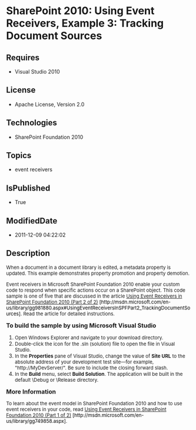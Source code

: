 # SharePoint 2010: Using Event Receivers, Example 3: Tracking Document Sources
## Requires
* Visual Studio 2010
## License
* Apache License, Version 2.0
## Technologies
* SharePoint Foundation 2010
## Topics
* event receivers
## IsPublished
* True
## ModifiedDate
* 2011-12-09 04:22:02
## Description

<p><span style="font-size:small">When a document in a document library is edited, a metadata property is updated. This example demonstrates property promotion and property demotion.</span></p>
<p><span style="font-size:small">Event receivers in Microsoft SharePoint Foundation 2010 enable your custom code to respond when specific actions occur on a SharePoint object. This code sample is one of five that are discussed in the article
<a href="http://msdn.microsoft.com/en-us/library/gg981880.aspx#UsingEventReceiversInSPFPart2_TrackingDocumentSources">
Using Event Receivers in SharePoint Foundation 2010 (Part 2 of 2)</a>&nbsp;<span style="color:black">[http://msdn.microsoft.com/en-us/library/gg981880.aspx#UsingEventReceiversInSPFPart2_TrackingDocumentSources]</span>. Read the article for detailed instructions.</span></p>
<p><span style="font-size:medium"><strong>To build the sample by using Microsoft Visual Studio</strong></span></p>
<ol>
<li><span style="font-size:small">Open Windows Explorer and navigate to your download directory.</span>
</li><li><span style="font-size:small">Double-click the icon for the .sln (solution) file to open the file in Visual Studio.</span>
</li><li><span style="font-size:small">In the <strong>Properties</strong> pane of Visual Studio, change the value of
<strong>Site URL</strong> to the absolute address of your development test site&mdash;for example, &quot;http://MyDevServer/&quot;. Be sure to include the closing forward slash.</span>
</li><li><span style="font-size:small">In the <strong>Build</strong> menu, select <strong>
Build Solution</strong>. The application will be built in the default \Debug or \Release directory.</span>
</li></ol>
<p><span style="font-size:medium"><strong>More Information</strong></span></p>
<p><span style="font-size:small">To learn about the event model in SharePoint Foundation 2010 and how to use event receivers in your code, read
<a href="http://msdn.microsoft.com/en-us/library/gg749858.aspx">Using Event Receivers in SharePoint Foundation 2010 (Part 1 of 2)</a>&nbsp;<span style="color:black">[http://msdn.microsoft.com/en-us/library/gg749858.aspx]</span>.</span></p>
